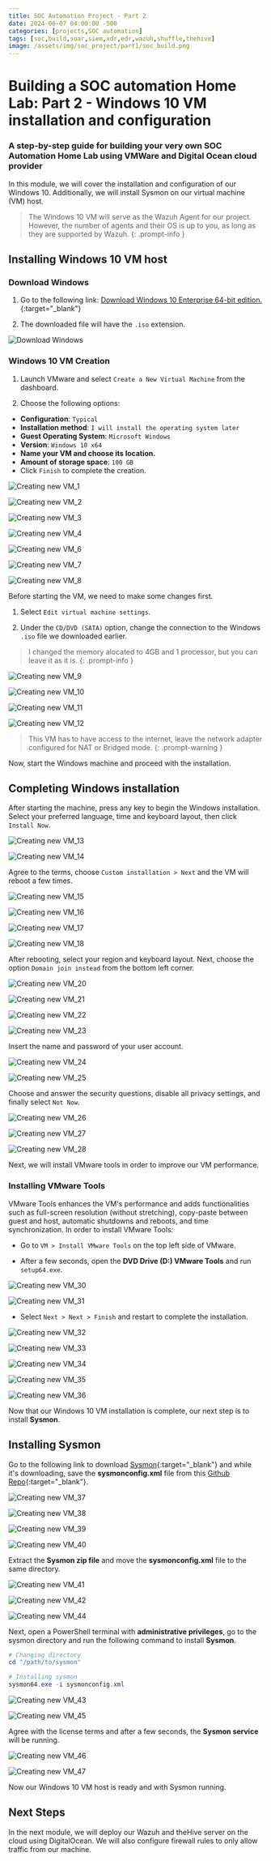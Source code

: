 ```yaml
---
title: SOC Automation Project - Part 2
date: 2024-06-07 04:00:00 -500
categories: [projects,SOC automation]
tags: [soc,build,soar,siem,xdr,edr,wazuh,shuffle,thehive]
image: /assets/img/soc_project/part1/soc_build.png
---
```


# Building a SOC automation Home Lab: Part 2 - Windows 10 VM installation and configuration 

### A step-by-step guide for building your very own SOC Automation Home Lab using VMWare and Digital Ocean cloud provider

In this module, we will cover the installation and configuration of our Windows 10. Additionally, we will install Sysmon on our virtual machine (VM) host.

> The Windows 10 VM will serve as the Wazuh Agent for our project. However, the number of agents and their OS is up to you, as long as they are supported by Wazuh.
{: .prompt-info }

## Installing Windows 10 VM host

### Download Windows

1. Go to the following link: [Download Windows 10 Enterprise 64-bit edition.][1]{:target="_blank"}

2. The downloaded file will have the `.iso` extension.

![Download Windows](/assets/img/soc_project/part2/000.png)

### Windows 10 VM Creation

1. Launch VMware and select `Create a New Virtual Machine` from the dashboard.

2. Choose the following options:

* **Configuration**: `Typical`
* **Installation method**: `I will install the operating system later`
* **Guest Operating System**: `Microsoft Windows`
* **Version**: `Windows 10 x64`
* **Name your VM and choose its location.**
* **Amount of storage space**: `100 GB`
* Click `Finish` to complete the creation.

![Creating new VM_1](/assets/img/soc_project/part2/001.png)

![Creating new VM_2](/assets/img/soc_project/part2/002.png)

![Creating new VM_3](/assets/img/soc_project/part2/003.png)

![Creating new VM_4](/assets/img/soc_project/part2/004.png)

![Creating new VM_6](/assets/img/soc_project/part2/006.png)

![Creating new VM_7](/assets/img/soc_project/part2/007.png)

![Creating new VM_8](/assets/img/soc_project/part2/008.png)

Before starting the VM, we need to make some changes first.

1. Select `Edit virtual machine settings`.

2. Under the `CD/DVD (SATA)` option, change the connection to the Windows `.iso` file we downloaded earlier.

> I changed the memory alocated to 4GB and 1 processor, but you can leave it as it is.
{: .prompt-info }

![Creating new VM_9](/assets/img/soc_project/part2/009.png)

![Creating new VM_10](/assets/img/soc_project/part2/010.png)

![Creating new VM_11](/assets/img/soc_project/part2/011.png)

![Creating new VM_12](/assets/img/soc_project/part2/012.png)

> This VM has to have access to the internet, leave the network adapter configured for NAT or Bridged mode.
{: .prompt-warning }

Now, start the Windows machine and proceed with the installation.

## Completing Windows installation

After starting the machine, press any key to begin the Windows installation.
Select your preferred language, time and keyboard layout, then click `Install Now`.

![Creating new VM_13](/assets/img/soc_project/part2/013.png)

![Creating new VM_14](/assets/img/soc_project/part2/014.png)

Agree to the terms, choose `Custom installation > Next` and the VM will reboot a few times.

![Creating new VM_15](/assets/img/soc_project/part2/015.png)

![Creating new VM_16](/assets/img/soc_project/part2/016.png)

![Creating new VM_17](/assets/img/soc_project/part2/017.png)

![Creating new VM_18](/assets/img/soc_project/part2/018.png)

After rebooting, select your region and keyboard layout. Next, choose the option `Domain join instead` from the bottom left corner.

![Creating new VM_20](/assets/img/soc_project/part2/020.png)

![Creating new VM_21](/assets/img/soc_project/part2/021.png)

![Creating new VM_22](/assets/img/soc_project/part2/022.png)

![Creating new VM_23](/assets/img/soc_project/part2/023.png)

Insert the name and password of your user account.

![Creating new VM_24](/assets/img/soc_project/part2/024.png)

![Creating new VM_25](/assets/img/soc_project/part2/025.png)

Choose and answer the security questions, disable all privacy settings, and finally select `Not Now`.

![Creating new VM_26](/assets/img/soc_project/part2/026.png)

![Creating new VM_27](/assets/img/soc_project/part2/027.png)

![Creating new VM_28](/assets/img/soc_project/part2/028.png)

Next, we will install VMware tools in order to improve our VM performance.

### Installing VMware Tools

VMware Tools enhances the VM's performance and adds functionalities such as full-screen resolution (without stretching), copy-paste between guest and host, automatic shutdowns and reboots, and time synchronization. In order to install VMware Tools:

* Go to `VM > Install VMware Tools` on the top left side of VMware.

* After a few seconds, open the **DVD Drive (D:) VMware Tools** and run `setup64.exe`.

![Creating new VM_30](/assets/img/soc_project/part2/030.png)

![Creating new VM_31](/assets/img/soc_project/part2/031.png)

* Select `Next > Next > Finish` and restart to complete the installation.

![Creating new VM_32](/assets/img/soc_project/part2/032.png)

![Creating new VM_33](/assets/img/soc_project/part2/033.png)

![Creating new VM_34](/assets/img/soc_project/part2/034.png)

![Creating new VM_35](/assets/img/soc_project/part2/035.png)

![Creating new VM_36](/assets/img/soc_project/part2/036.png)

Now that our Windows 10 VM installation is complete, our next step is to install **Sysmon**.

## Installing Sysmon

Go to the following link to download [Sysmon][2]{:target="_blank"} and while it's downloading, save the **sysmonconfig.xml** file from this [Github Repo][3]{:target="_blank"}.

![Creating new VM_37](/assets/img/soc_project/part2/037.png)

![Creating new VM_38](/assets/img/soc_project/part2/038.png)

![Creating new VM_39](/assets/img/soc_project/part2/039.png)

![Creating new VM_40](/assets/img/soc_project/part2/040.png)

Extract the **Sysmon zip file** and move the **sysmonconfig.xml** file to the same directory.

![Creating new VM_41](/assets/img/soc_project/part2/041.png)

![Creating new VM_42](/assets/img/soc_project/part2/042.png)

![Creating new VM_44](/assets/img/soc_project/part2/044.png)

Next, open a PowerShell terminal with **administrative privileges**, go to the sysmon directory and run the following command to install **Sysmon**.

```powershell
# Changing directory
cd "/path/to/sysmon"

# Installing sysmon
sysmon64.exe -i sysmonconfig.xml
```

![Creating new VM_43](/assets/img/soc_project/part2/043.png)

![Creating new VM_45](/assets/img/soc_project/part2/045.png)

Agree with the license terms and after a few seconds, the **Sysmon service** will be running.

![Creating new VM_46](/assets/img/soc_project/part2/046.png)

![Creating new VM_47](/assets/img/soc_project/part2/047.png)

Now our Windows 10 VM host is ready and with Sysmon running.

## Next Steps

In the next module, we will deploy our Wazuh and theHive server on the cloud using DigitalOcean. We will also configure firewall rules to only allow traffic from our machine.


[1]: https://www.microsoft.com/en-us/evalcenter/download-windows-10-enterprise
[2]: https://learn.microsoft.com/pt-pt/sysinternals/downloads/sysmon
[3]: https://github.com/olafhartong/sysmon-modular